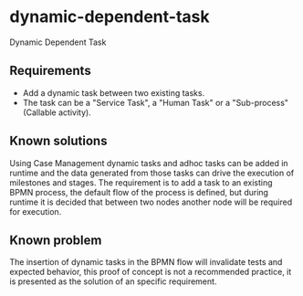 # dynamic-dependent-task
Dynamic Dependent Task

## Requirements
- Add a dynamic task between two existing tasks.
- The task can be a "Service Task", a "Human Task" or a "Sub-process" (Callable activity).

## Known solutions

Using Case Management dynamic tasks and adhoc tasks can be added in runtime and the data generated from those tasks can drive the execution of milestones and stages.
The requirement is to add a task to an existing BPMN process, the default flow of the process is defined, but during runtime it is decided that between two nodes another node will be required for execution.

## Known problem

The insertion of dynamic tasks in the BPMN flow will invalidate tests and expected behavior, this proof of concept is not a recommended practice, it is presented as the solution of an specific requirement.